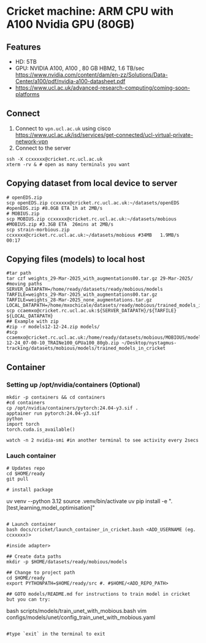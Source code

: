 # Cricket machine: ARM CPU with A100 Nvidia GPU (80GB)

## Features
* HD: 5TB
* GPU: NVIDIA A100, A100 , 80 GB HBM2, 1.6 TB/sec https://www.nvidia.com/content/dam/en-zz/Solutions/Data-Center/a100/pdf/nvidia-a100-datasheet.pdf
* https://www.ucl.ac.uk/advanced-research-computing/coming-soon-platforms

## Connect
1. Connect to `vpn.ucl.ac.uk` using cisco https://www.ucl.ac.uk/isd/services/get-connected/ucl-virtual-private-network-vpn
2. Connect to the server
```
ssh -X ccxxxxx@cricket.rc.ucl.ac.uk
xterm -rv & # open as many terminals you want
```

## Copying dataset from local device to server
```
# openEDS.zip
scp openEDS.zip ccxxxxx@cricket.rc.ucl.ac.uk:~/datasets/openEDS #openEDS.zip #8.0GB ETA 1h at 2MB/s
# MOBIUS.zip
scp MOBIUS.zip ccxxxxx@cricket.rc.ucl.ac.uk:~/datasets/mobious #MOBIUS.zip #3.3GB ETA  26mins at 2MB/s
scp strain-morbious.zip ccxxxxx@cricket.rc.ucl.ac.uk:~/datasets/mobious #34MB   1.9MB/s   00:17
```

## Copying files (models) to local host
```
#tar path
tar czf weights_29-Mar-2025_with_augmentations00.tar.gz 29-Mar-2025/
#moving paths
SERVER_DATAPATH=/home/ready/datasets/ready/mobious/models
TARFILE=weights_29-Mar-2025_with_augmentations00.tar.gz
TARFILE=weights_28-Mar-2025_none_augmentations.tar.gz
LOCAL_DATAPATH=/home/mxochicale/datasets/ready/mobious/trained_models_in_cricket
scp ccaemxo@cricket.rc.ucl.ac.uk:${SERVER_DATAPATH}/${TARFILE} ${LOCAL_DATAPATH}
## Example with zip
#zip -r models12-12-24.zip models/
#scp ccaemxo@cricket.rc.ucl.ac.uk:/home/ready/datasets/mobious/MOBIOUS/models/_weights_15-12-24_07-00-10_TRAINe100_GPUa100_80gb.zip ~/Desktop/nystagmus-tracking/datasets/mobious/models/trained_models_in_cricket
```

## Container

### Setting up /opt/nvidia/containers (Optional)
```
mkdir -p containers && cd containers
#cd containers
cp /opt/nvidia/containers/pytorch:24.04-y3.sif .
apptainer run pytorch:24.04-y3.sif
python
import torch
torch.cuda.is_available()

watch -n 2 nvidia-smi #in another terminal to see activity every 2secs
```

### Lauch container
```
# Updates repo
cd $HOME/ready
git pull

# install package
```
uv venv --python 3.12
source .venv/bin/activate
uv pip install -e ".[test,learning,model_optimisation]"
```

# Launch container 
bash docs/cricket/launch_container_in_cricket.bash <ADD_USERNAME (eg. ccxxxxx)>

#inside adapter>

## Create data paths 
mkdir -p $HOME/datasets/ready/mobious/models

## Change to project path
cd $HOME/ready
export PYTHONPATH=$HOME/ready/src #. #$HOME/<ADD_REPO_PATH>

## GOTO models/README.md for instructions to train model in cricket but you can try:
```
bash scripts/models/train_unet_with_mobious.bash
vim configs/models/unet/config_train_unet_with_mobious.yaml
```

#type `exit` in the terminal to exit
```
